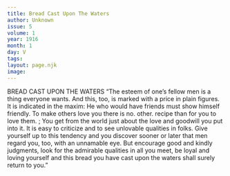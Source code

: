 ```yaml
---
title: Bread Cast Upon The Waters
author: Unknown
issue: 5
volume: 1
year: 1916
month: 1
day: V
tags:
layout: page.njk
image:
---
```

BREAD CAST UPON THE WATERS    “The esteem of one’s fellow men is a thing everyone wants. And this, too, is marked with a price in plain figures. It is indicated in the maxim: He who would have friends must show himself friendly. To make others love you there is no. other. recipe than for you to love them. ; You get from the world just about the love and goodwill you put into it. It is easy to criticize and to see unlovable qualities in folks. Give yourself up to this tendency and you discover sooner or later that men regard you, too, with an unnamable eye. But encourage good and kindly judgments, look for the admirable qualities in all you meet, be loyal and loving yourself and this bread you have cast upon the waters shall surely return to you.” 




